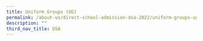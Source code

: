 ```yaml
---
title: Uniform Groups (UG)
permalink: /about-us/direct-school-admission-dsa-2022/uniform-groups-ug
description: ""
third_nav_title: DSA
---
```

